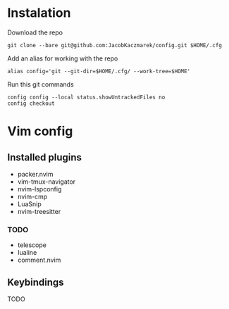 # Instalation

Download the repo
```
git clone --bare git@github.com:JacobKaczmarek/config.git $HOME/.cfg
```

Add an alias for working with the repo
```
alias config='git --git-dir=$HOME/.cfg/ --work-tree=$HOME'
```

Run this git commands
```
config config --local status.showUntrackedFiles no
config checkout
```

# Vim config

## Installed plugins
 - packer.nvim
 - vim-tmux-navigator
 - nvim-lspconfig
 - nvim-cmp
 - LuaSnip
 - nvim-treesitter

### TODO
 - telescope
 - lualine
 - comment.nvim

## Keybindings
TODO
